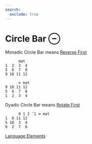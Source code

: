 ```yaml
---
search:
  exclude: true
---
```

<h1 class="heading"><span class="name">Circle Bar</span> <span class="command">⊖</span></h1>

Monadic Circle Bar means
[Reverse First](../primitive-functions/reverse-first.md)
```apl
      mat
1  2  3  4
5  6  7  8
9 10 11 12

      ⊖ mat
9 10 11 12
5  6  7  8
1  2  3  4
```

Dyadic Circle Bar means
[Rotate First](../primitive-functions/rotate-first.md)
```apl
      0 1 2 ¯1 ⊖ mat
1  6 11 12
5 10  3  4
9  2  7  8
```
[Language Elements](./language-elements.md)


